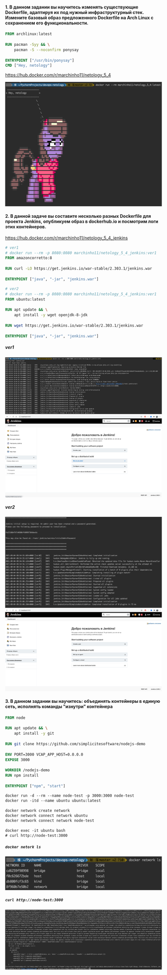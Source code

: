 #### 1. В данном задании вы научитесь изменять существующие Dockerfile, адаптируя их под нужный инфраструктурный стек. Измените базовый образ предложенного Dockerfile на Arch Linux c сохранением его функциональности.

```dockerfile
FROM archlinux:latest

RUN pacman -Syy && \
    pacman -S --noconfirm ponysay

ENTRYPOINT ["/usr/bin/ponysay"]
CMD ["Hey, netology"]
```

https://hub.docker.com/r/marchinho11/netology_5_4

![](../imgs/05_04_1.png)

#### 2. В данной задаче вы составите несколько разных Dockerfile для проекта Jenkins, опубликуем образ в dockerhub.io и посмотрим логи этих контейнеров.

https://hub.docker.com/r/marchinho11/netology_5_4_jenkins

```dockerfile
# ver1
# docker run --rm -p 8080:8080 marchinho11/netology_5_4_jenkins:ver1
FROM amazoncorretto:8

RUN curl -LO https://get.jenkins.io/war-stable/2.303.1/jenkins.war

ENTRYPOINT ["java", "-jar", "jenkins.war"]
```

```dockerfile
# ver2
# docker run --rm -p 8080:8080 marchinho11/netology_5_4_jenkins:ver1
FROM ubuntu:latest

RUN apt update && \
    apt install -y wget openjdk-8-jdk

RUN wget https://get.jenkins.io/war-stable/2.303.1/jenkins.war

ENTRYPOINT ["java", "-jar", "jenkins.war"]
```
##### ver1
![](../imgs/05_04_jenkins1.png)
![](../imgs/05_04_jenkins1_2.png)

##### ver2
![](../imgs/05_04_jenkins2.png)
![](../imgs/05_04_jenkins2_2.png)

#### 3. В данном задании вы научитесь: объединять контейнеры в единую сеть, исполнять команды "изнутри" контейнера
```dockerfile
FROM node

RUN apt update && \
    apt install -y git

RUN git clone https://github.com/simplicitesoftware/nodejs-demo

ENV PORT=3000 VCAP_APP_HOST=0.0.0.0
EXPOSE 3000

WORKDIR /nodejs-demo
RUN npm install

ENTRYPOINT ["npm", "start"]
```

```shell
docker run -d --rm --name node-test -p 3000:3000 node-test
docker run -itd --name ubuntu ubuntu:latest

docker network create network
docker network connect network ubuntu
docker network connect network node-test

docker exec -it ubuntu bash
# curl http://node-test:3000
```
##### `docker netork ls`
![](../imgs/05_04_node.png)

##### `curl http://node-test:3000`
![](../imgs/05_04_node2.png)
